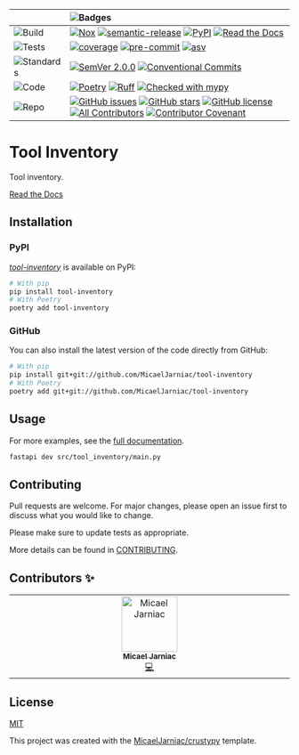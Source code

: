 <div align="center" markdown="1">

  | | ![Badges][label-badges] |
  |:-|:-|
  | ![Build][label-build] | [![Nox][badge-actions]][actions] [![semantic-release][badge-semantic-release]][semantic-release] [![PyPI][badge-pypi]][pypi] [![Read the Docs][badge-docs]][docs] |
  | ![Tests][label-tests] | [![coverage][badge-coverage]][coverage] [![pre-commit][badge-pre-commit]][pre-commit] [![asv][badge-asv]][asv] |
  | ![Standards][label-standards] | [![SemVer 2.0.0][badge-semver]][semver] [![Conventional Commits][badge-conventional-commits]][conventional-commits] |
  | ![Code][label-code] | [![Poetry][badge-poetry]][poetry] [![Ruff][badge-ruff]][ruff] [![Checked with mypy][badge-mypy]][mypy] |
  | ![Repo][label-repo] | [![GitHub issues][badge-issues]][issues] [![GitHub stars][badge-stars]][stars] [![GitHub license][badge-license]][license] [![All Contributors][badge-all-contributors]][contributors] [![Contributor Covenant][badge-code-of-conduct]][code-of-conduct] |
</div>

<!-- Badges -->

<!-- Labels -->
[label-badges]: https://img.shields.io/badge/%F0%9F%94%96-badges-purple?style=for-the-badge
[label-build]: https://img.shields.io/badge/%F0%9F%94%A7-build-darkblue?style=flat-square
[label-tests]: https://img.shields.io/badge/%F0%9F%A7%AA-tests-darkblue?style=flat-square
[label-standards]: https://img.shields.io/badge/%F0%9F%93%91-standards-darkblue?style=flat-square
[label-code]: https://img.shields.io/badge/%F0%9F%92%BB-code-darkblue?style=flat-square
[label-repo]: https://img.shields.io/badge/%F0%9F%93%81-repo-darkblue?style=flat-square

<!-- Build -->
[badge-actions]: https://img.shields.io/github/actions/workflow/status/MicaelJarniac/tool-inventory/ci.yml?branch=main&style=flat-square
[actions]: https://github.com/MicaelJarniac/tool-inventory/actions
[badge-semantic-release]: https://img.shields.io/badge/%20%20%F0%9F%93%A6%F0%9F%9A%80-semantic--release-e10079?style=flat-square
[semantic-release]: https://github.com/semantic-release/semantic-release
[badge-pypi]: https://img.shields.io/pypi/v/tool-inventory?style=flat-square
[pypi]: https://pypi.org/project/tool-inventory
[badge-docs]: https://img.shields.io/readthedocs/tool-inventory?style=flat-square
[docs]: https://tool-inventory.readthedocs.io

<!-- Tests -->
[badge-coverage]: https://img.shields.io/codecov/c/gh/MicaelJarniac/tool-inventory?logo=codecov&style=flat-square
[coverage]: https://codecov.io/gh/MicaelJarniac/tool-inventory
[badge-pre-commit]: https://img.shields.io/badge/pre--commit-enabled-brightgreen?style=flat-square&logo=pre-commit&logoColor=white
[pre-commit]: https://github.com/pre-commit/pre-commit
[badge-asv]: https://img.shields.io/badge/benchmarked%20by-asv-blue?style=flat-square
[asv]: https://github.com/airspeed-velocity/asv

<!-- Standards -->
[badge-semver]: https://img.shields.io/badge/SemVer-2.0.0-blue?style=flat-square&logo=semver
[semver]: https://semver.org/spec/v2.0.0.html
[badge-conventional-commits]: https://img.shields.io/badge/Conventional%20Commits-1.0.0-yellow?style=flat-square
[conventional-commits]: https://conventionalcommits.org

<!-- Code -->
[badge-poetry]: https://img.shields.io/endpoint?url=https://python-poetry.org/badge/v0.json&style=flat-square
[poetry]: https://python-poetry.org
[badge-ruff]: https://img.shields.io/endpoint?url=https://raw.githubusercontent.com/astral-sh/ruff/main/assets/badge/v2.json&style=flat-square
[ruff]: https://github.com/astral-sh/ruff
[badge-mypy]: https://img.shields.io/badge/mypy-checked-2A6DB2?style=flat-square
[mypy]: http://mypy-lang.org

<!-- Repo -->
[badge-issues]: https://img.shields.io/github/issues/MicaelJarniac/tool-inventory?style=flat-square
[issues]: https://github.com/MicaelJarniac/tool-inventory/issues
[badge-stars]: https://img.shields.io/github/stars/MicaelJarniac/tool-inventory?style=flat-square
[stars]: https://github.com/MicaelJarniac/tool-inventory/stargazers
[badge-license]: https://img.shields.io/github/license/MicaelJarniac/tool-inventory?style=flat-square
[license]: https://github.com/MicaelJarniac/tool-inventory/blob/main/LICENSE
<!-- ALL-CONTRIBUTORS-BADGE:START - Do not remove or modify this section -->
[badge-all-contributors]: https://img.shields.io/badge/all_contributors-1-orange.svg?style=flat-square
<!-- ALL-CONTRIBUTORS-BADGE:END -->
[contributors]: #Contributors-✨
[badge-code-of-conduct]: https://img.shields.io/badge/Contributor%20Covenant-2.1-4baaaa?style=flat-square
[code-of-conduct]: CODE_OF_CONDUCT.md
<!---->

# Tool Inventory
Tool inventory.

[Read the Docs][docs]

## Installation

### PyPI
[*tool-inventory*][pypi] is available on PyPI:

```bash
# With pip
pip install tool-inventory
# With Poetry
poetry add tool-inventory
```

### GitHub
You can also install the latest version of the code directly from GitHub:
```bash
# With pip
pip install git+git://github.com/MicaelJarniac/tool-inventory
# With Poetry
poetry add git+git://github.com/MicaelJarniac/tool-inventory
```

## Usage
For more examples, see the [full documentation][docs].

```bash
fastapi dev src/tool_inventory/main.py
```

## Contributing
Pull requests are welcome. For major changes, please open an issue first to discuss what you would like to change.

Please make sure to update tests as appropriate.

More details can be found in [CONTRIBUTING](CONTRIBUTING.md).

## Contributors ✨
<!-- ALL-CONTRIBUTORS-LIST:START - Do not remove or modify this section -->
<!-- prettier-ignore-start -->
<!-- markdownlint-disable -->
<table>
  <tbody>
    <tr>
      <td align="center" valign="top" width="14.28%"><a href="https://github.com/MicaelJarniac"><img src="https://avatars.githubusercontent.com/u/19514231?v=4?s=100" width="100px;" alt="Micael Jarniac"/><br /><sub><b>Micael Jarniac</b></sub></a><br /><a href="https://github.com/MicaelJarniac/tool-inventory/commits?author=MicaelJarniac" title="Code">💻</a></td>
    </tr>
  </tbody>
</table>

<!-- markdownlint-restore -->
<!-- prettier-ignore-end -->

<!-- ALL-CONTRIBUTORS-LIST:END -->

## License
[MIT](../LICENSE)

This project was created with the [MicaelJarniac/crustypy](https://github.com/MicaelJarniac/crustypy) template.
